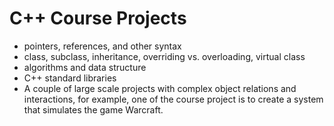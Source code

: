 # C++ Course Projects

- pointers, references, and other syntax
- class, subclass, inheritance, overriding vs. overloading, virtual class
- algorithms and data structure
- C++ standard libraries
- A couple of large scale projects with complex object relations and interactions, for example, one of the course project is to create a system that simulates the game Warcraft. 
